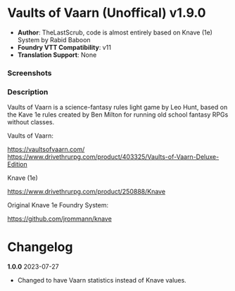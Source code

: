 # Vaults of Vaarn (Unoffical) v1.9.0
- **Author**: TheLastScrub, code is almost entirely based on Knave (1e) System by Rabid Baboon 
- **Foundry VTT Compatibility**: v11 
- **Translation Support**: None  

### Screenshots


### Description
Vaults of Vaarn is a science-fantasy rules light game by Leo Hunt, based on the Kave 1e rules created by Ben Milton for running old school fantasy RPGs without classes.

Vaults of Vaarn: 

https://vaultsofvaarn.com/  
https://www.drivethrurpg.com/product/403325/Vaults-of-Vaarn-Deluxe-Edition

Knave (1e)

https://www.drivethrurpg.com/product/250888/Knave

Original Knave 1e Foundry System:

https://github.com/jrommann/knave

# Changelog

**1.0.0** 
2023-07-27
- Changed to have Vaarn statistics instead of Knave values.